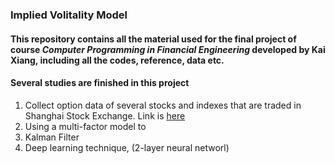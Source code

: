 ### Implied Volitality Model
#### This repository contains all the material used for the final project of course *Computer Programming in Financial Engineering* developed by Kai Xiang, including all the codes, reference, data etc.

#### Several studies are finished in this project
1. Collect option data of several stocks and indexes that are traded in Shanghai Stock Exchange. Link is [here](https://github.com/kylerse/implied-volitality-model/tree/master/data)
2. Using a multi-factor model to 
3. Kalman Filter
4. Deep learning technique, (2-layer neural networl)
